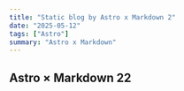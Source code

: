 ```yaml
---
title: "Static blog by Astro x Markdown 2"
date: "2025-05-12"
tags: ["Astro"]
summary: "Astro x Markdown"
---
```


## Astro × Markdown 22
